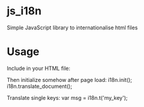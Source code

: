 js_i18n
=======
Simple JavaScript library to internationalise html files

Usage
=======
Include in your HTML file:
<script src="i18n.js"></script>

Then initialize somehow after page load:
i18n.init();
i18n.translate_document();

Translate single keys:
var msg = i18n.t('my_key');
